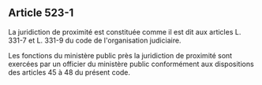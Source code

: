 Article 523-1
----
La juridiction de proximité est constituée comme il est dit aux articles L.
331-7 et L. 331-9 du code de l'organisation judiciaire.

Les fonctions du ministère public près la juridiction de proximité sont exercées
par un officier du ministère public conformément aux dispositions des articles
45 à 48 du présent code.
